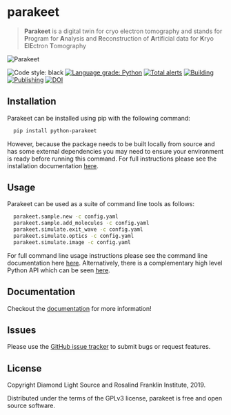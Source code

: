 # parakeet
> **Parakeet** is a digital twin for cryo electron tomography and stands for **P**rogram for **A**nalysis and **R**econstruction of **A**rtificial data for **K**ryo **E**l**E**ctron **T**omography

![Parakeet](docs/source/images/parakeet_small.png)

![Code style: black](https://img.shields.io/badge/code%20style-black-000000.svg)
[![Language grade: Python](https://img.shields.io/lgtm/grade/python/g/rosalindfranklininstitute/amplus-digital-twin.svg?logo=lgtm&logoWidth=18)](https://lgtm.com/projects/g/rosalindfranklininstitute/amplus-digital-twin/context:python)
[![Total alerts](https://img.shields.io/lgtm/alerts/g/rosalindfranklininstitute/amplus-digital-twin.svg?logo=lgtm&logoWidth=18)](https://lgtm.com/projects/g/rosalindfranklininstitute/amplus-digital-twin/alerts/)
[![Building](https://github.com/rosalindfranklininstitute/amplus-digital-twin/actions/workflows/python-package.yml/badge.svg)](https://github.com/rosalindfranklininstitute/amplus-digital-twin/actions/workflows/python-package.yml)
[![Publishing](https://github.com/rosalindfranklininstitute/amplus-digital-twin/actions/workflows/python-publish.yml/badge.svg)](https://github.com/rosalindfranklininstitute/amplus-digital-twin/actions/workflows/python-publish.yml)
[![DOI](https://zenodo.org/badge/204956111.svg)](https://zenodo.org/badge/latestdoi/204956111)


## Installation

Parakeet can be installed using pip with the following command:

```sh
  pip install python-parakeet
```

However, because the package needs to be built locally from source and has some
external dependencies you may need to ensure your environment is ready before
running this command. For full instructions please see the installation
documentation
[here](https://rosalindfranklininstitute.github.io/amplus-digital-twin/installation.html).

## Usage

Parakeet can be used as a suite of command line tools as follows:

```sh
  parakeet.sample.new -c config.yaml
  parakeet.sample.add_molecules -c config.yaml
  parakeet.simulate.exit_wave -c config.yaml
  parakeet.simulate.optics -c config.yaml
  parakeet.simulate.image -c config.yaml
```

For full command line usage instructions please see the command line
documentation here
[here](https://rosalindfranklininstitute.github.io/amplus-digital-twin/usage.html).
Alternatively, there is a complementary high level Python API which can be seen
[here](https://rosalindfranklininstitute.github.io/amplus-digital-twin/api.html).

## Documentation

Checkout the [documentation](https://rosalindfranklininstitute.github.io/amplus-digital-twin/) for more information!

## Issues

Please use the [GitHub issue tracker](https://github.com/rosalindfranklininstitute/parakeet/issues) to submit bugs or request features.

## License

Copyright Diamond Light Source and Rosalind Franklin Institute, 2019.

Distributed under the terms of the GPLv3 license, parakeet is free and open source software.


